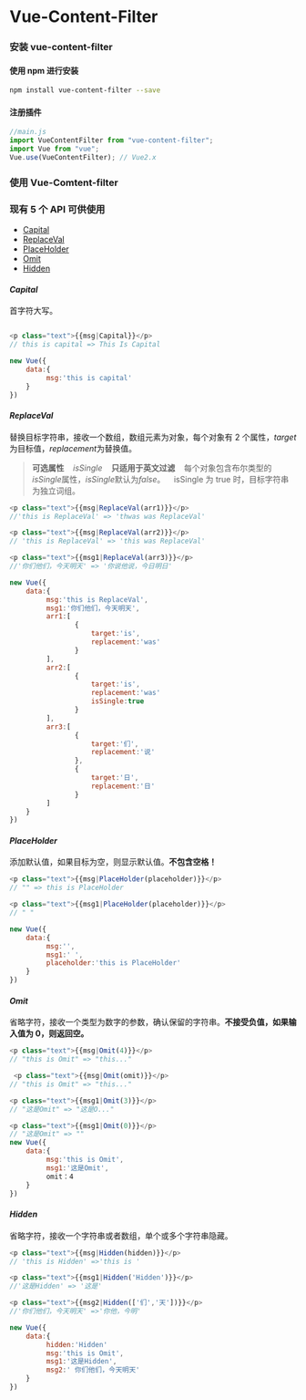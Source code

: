 # Vue-Content-Filter

<!-- ## 如何使用 -->

### 安装 **vue-content-filter**



#### 使用 npm 进行安装

```sh
npm install vue-content-filter --save
```



#### 注册插件

```javascript
//main.js
import VueContentFilter from "vue-content-filter";
import Vue from "vue";
Vue.use(VueContentFilter); // Vue2.x
```



### 使用 **Vue-Comtent-filter**



### 现有 5 个 API 可供使用

- [Capital](#Capital)
- [ReplaceVal](#ReplaceVal)
- [PlaceHolder](#PlaceHolder)
- [Omit](#Omit)
- [Hidden](#Hidden)


#### _Capital_

首字符大写。

```javascript

<p class="text">{{msg|Capital}}</p>
// this is capital => This Is Capital

new Vue({
    data:{
         msg:'this is capital'
    }
})
```


#### _ReplaceVal_

替换目标字符串，接收一个数组，数组元素为对象，每个对象有 2 个属性，*target*为目标值，*replacement*为替换值。

> **可选属性** &nbsp;&nbsp;&nbsp;_isSingle_ 
>&nbsp;&nbsp;&nbsp;**只适用于英文过滤** 
>&nbsp;&nbsp;&nbsp;每个对象包含布尔类型的*isSingle*属性，*isSingle*默认为*false*。
>&nbsp;&nbsp;&nbsp;isSingle 为 true 时，目标字符串为独立词组。

```javascript
<p class="text">{{msg|ReplaceVal(arr1)}}</p>
//'this is ReplaceVal' => 'thwas was ReplaceVal'

<p class="text">{{msg|ReplaceVal(arr2)}}</p>
// 'this is ReplaceVal' => 'this was ReplaceVal'

<p class="text">{{msg1|ReplaceVal(arr3)}}</p>
//'你们他们，今天明天' => '你说他说，今日明日'

new Vue({
    data:{
         msg:'this is ReplaceVal',
         msg1:'你们他们，今天明天',
         arr1:[
                {
                    target:'is',
                    replacement:'was'
                }
         ],
         arr2:[
                {
                    target:'is',
                    replacement:'was'
                    isSingle:true
                }
         ],
         arr3:[
                {
                    target:'们',
                    replacement:'说'
                },
                {
                    target:'日',
                    replacement:'日'
                }
         ]
    }
})
```


#### _PlaceHolder_

添加默认值，如果目标为空，则显示默认值。**不包含空格！**

```javascript
<p class="text">{{msg|PlaceHolder(placeholder)}}</p>
// "" => this is PlaceHolder

<p class="text">{{msg1|PlaceHolder(placeholder)}}</p>
// " "

new Vue({
    data:{
         msg:'',
         msg1:' ',
         placeholder:'this is PlaceHolder'
    }
})
```


#### _Omit_

省略字符，接收一个类型为数字的参数，确认保留的字符串。**不接受负值，如果输入值为 0，则返回空。**

```javascript
<p class="text">{{msg|Omit(4)}}</p>
// "this is Omit" => "this..."

 <p class="text">{{msg|Omit(omit)}}</p>
// "this is Omit" => "this..."

<p class="text">{{msg1|Omit(3)}}</p>
// "这是Omit" => "这是O..."

<p class="text">{{msg1|Omit(0)}}</p>
// "这是Omit" => ""
new Vue({
    data:{
         msg:'this is Omit',
         msg1:'这是Omit',
         omit：4
    }
})
```


#### _Hidden_

省略字符，接收一个字符串或者数组，单个或多个字符串隐藏。

```javascript
<p class="text">{{msg|Hidden(hidden)}}</p>
// 'this is Hidden' =>'this is '

<p class="text">{{msg1|Hidden('Hidden')}}</p>
//'这是Hidden' => '这是'

<p class="text">{{msg2|Hidden(['们','天'])}}</p>
//'你们他们，今天明天' =>'你他，今明'

new Vue({
    data:{
         hidden:'Hidden'
         msg:'this is Omit',
         msg1:'这是Hidden',
         msg2:' 你们他们，今天明天'
    }
})
```
